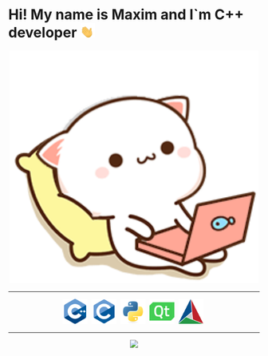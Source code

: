 <h1>Hi! My name is Maxim and I`m C++ developer
    <img src="./src/hi.gif" width="30px"/>
</h1>
<div align="center">
    <img src="./src/cat.gif" width="500px"/>
</div>
<hr>
<div align="center">
    <img src="./src/cplusplus-original.svg" width="50px"/>&nbsp;
    <img src="./src/c-original.svg" width="50px"/>&nbsp;
    <img src="./src/python-original.svg" width="50px"/>&nbsp;
    <img src="./src/qt-original.svg" width="50px"/>&nbsp;
    <img src="./src/cmake-original.svg" width="50px"/>&nbsp;
</div>
<hr>
<div align="center">
    <img src="https://komarev.com/ghpvc/?username=Mahiminho&style=plastic&color=blueviolet"/>
</div>